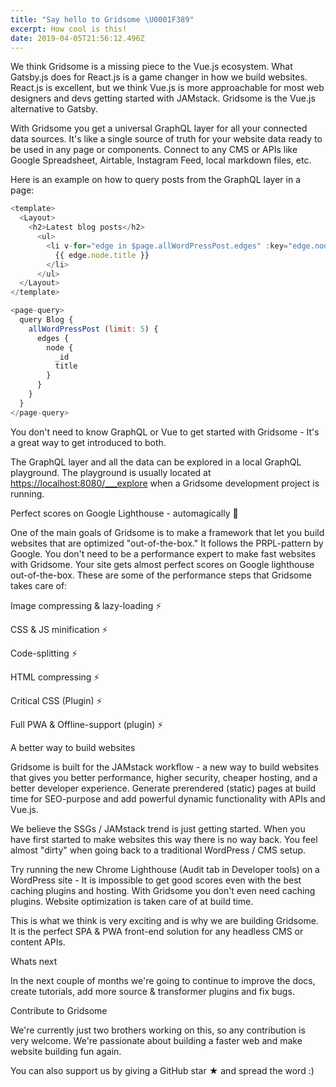 ```yaml
---
title: "Say hello to Gridsome \U0001F389"
excerpt: How cool is this!
date: 2019-04-05T21:56:12.496Z
---
```

We think Gridsome is a missing piece to the Vue.js ecosystem. What Gatsby.js does for React.js is a game changer in how we build websites. React.js is excellent, but we think Vue.js is more approachable for most web designers and devs getting started with JAMstack. Gridsome is the Vue.js alternative to Gatsby.

With Gridsome you get a universal GraphQL layer for all your connected data sources. It's like a single source of truth for your website data ready to be used in any page or components. Connect to any CMS or APIs like Google Spreadsheet, Airtable, Instagram Feed, local markdown files, etc.

Here is an example on how to query posts from the GraphQL layer in a page:

```javascript
<template>
  <Layout>
    <h2>Latest blog posts</h2>
      <ul>
        <li v-for="edge in $page.allWordPressPost.edges" :key="edge.node.id">
          {{ edge.node.title }}
        </li>
      </ul>
  </Layout>
</template>

<page-query>
  query Blog {
    allWordPressPost (limit: 5) {
      edges {
        node {
          _id
          title
        }
      }
    }
  }
</page-query>
```

You don't need to know GraphQL or Vue to get started with Gridsome - It's a great way to get introduced to both.

The GraphQL layer and all the data can be explored in a local GraphQL playground. The playground is usually located at <https://localhost:8080/___explore> when a Gridsome development project is running.

Perfect scores on Google Lighthouse - automagically 💚

One of the main goals of Gridsome is to make a framework that let you build websites that are optimized "out-of-the-box." It follows the PRPL-pattern by Google. You don't need to be a performance expert to make fast websites with Gridsome. Your site gets almost perfect scores on Google lighthouse out-of-the-box. These are some of the performance steps that Gridsome takes care of:

Image compressing & lazy-loading ⚡️

CSS & JS minification ⚡️

Code-splitting ⚡️

HTML compressing ⚡️

Critical CSS (Plugin) ⚡️

Full PWA & Offline-support (plugin) ⚡️

A better way to build websites

Gridsome is built for the JAMstack workflow - a new way to build websites that gives you better performance, higher security, cheaper hosting, and a better developer experience. Generate prerendered (static) pages at build time for SEO-purpose and add powerful dynamic functionality with APIs and Vue.js.

We believe the SSGs / JAMstack trend is just getting started. When you have first started to make websites this way there is no way back. You feel almost "dirty" when going back to a traditional WordPress / CMS setup.

Try running the new Chrome Lighthouse (Audit tab in Developer tools) on a WordPress site - It is impossible to get good scores even with the best caching plugins and hosting. With Gridsome you don't even need caching plugins. Website optimization is taken care of at build time.

This is what we think is very exciting and is why we are building Gridsome. It is the perfect SPA & PWA front-end solution for any headless CMS or content APIs.

Whats next

In the next couple of months we're going to continue to improve the docs, create tutorials, add more source & transformer plugins and fix bugs.

Contribute to Gridsome

We're currently just two brothers working on this, so any contribution is very welcome. We're passionate about building a faster web and make website building fun again.

You can also support us by giving a GitHub star ★ and spread the word :)
